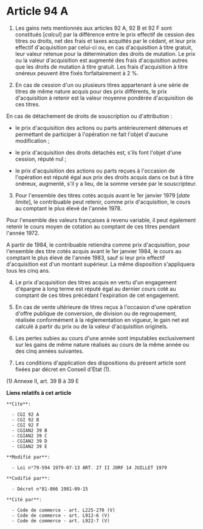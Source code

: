 # Article 94 A

1. Les gains nets mentionnés aux articles 92 A, 92 B et 92 F sont constitués [*calcul*] par la différence entre le prix
effectif de cession des titres ou droits, net des frais et taxes acquittés par le cédant, et leur prix effectif d'acquisition
par celui-ci ou, en cas d'acquisition à titre gratuit, leur valeur retenue pour la détermination des droits de mutation. Le
prix ou la valeur d'acquisition est augmenté des frais d'acquisition autres que les droits de mutation à titre gratuit. Les
frais d'acquisition à titre onéreux peuvent être fixés forfaitairement à 2 %.

2. En cas de cession d'un ou plusieurs titres appartenant à une série de titres de même nature acquis pour des prix
différents, le prix d'acquisition à retenir est la valeur moyenne pondérée d'acquisition de ces titres.

En cas de détachement de droits de souscription ou d'attribution :

- le prix d'acquisition des actions ou parts antérieurement détenues et permettant de participer à l'opération ne fait
l'objet d'aucune modification ;

- le prix d'acquisition des droits détachés est, s'ils font l'objet d'une cession, réputé nul ;

- le prix d'acquisition des actions ou parts reçues à l'occasion de l'opération est réputé égal aux prix des droits acquis
dans ce but à titre onéreux, augmenté, s'il y a lieu, de la somme versée par le souscripteur.

3. Pour l'ensemble des titres cotés acquis avant le 1er janvier 1979 [*date limite*], le contribuable peut retenir, comme
prix d'acquisition, le cours au comptant le plus élevé de l'année 1978.

Pour l'ensemble des valeurs françaises à revenu variable, il peut également retenir le cours moyen de cotation au comptant de
ces titres pendant l'année 1972.

A partir de 1984, le contribuable retiendra comme prix d'acquisition, pour l'ensemble des titre cotés acquis avant le 1er
janvier 1984, le cours au comptant le plus élevé de l'année 1983, sauf si leur prix effectif d'acquisition est d'un montant
supérieur. La même disposition s'appliquera tous les cinq ans.

4. Le prix d'acquisition des titres acquis en vertu d'un engagement d'épargne à long terme est réputé égal au dernier cours
coté au comptant de ces titres précédant l'expiration de cet engagement.

5. En cas de vente ultérieure de titres reçus à l'occasion d'une opération d'offre publique de conversion, de division ou de
regroupement, réalisée conformément à la réglementation en vigueur, le gain net est calculé à partir du prix ou de la valeur
d'acquisition originels.

6. Les pertes subies au cours d'une année sont imputables exclusivement sur les gains de même nature réalisés au cours de la
même année ou des cinq années suivantes.

7. Les conditions d'application des dispositions du présent article sont fixées par décret en Conseil d'Etat (1).

(1) Annexe II, art. 39 B à 39 E

**Liens relatifs à cet article**

	**Cite**:

	  - CGI 92 A
	  - CGI 92 B
	  - CGI 92 F
	  - CGIAN2 39 B
	  - CGIAN2 39 C
	  - CGIAN2 39 D
	  - CGIAN2 39 E

	**Modifié par**:

	  - Loi n°79-594 1979-07-13 ART. 27 II JORF 14 JUILLET 1979

	**Codifié par**:

	  - Décret n°81-866 1981-09-15

	**Cité par**:

	  - Code de commerce - art. L225-270 (V)
	  - Code de commerce - art. L912-6 (V)
	  - Code de commerce - art. L922-7 (V)

